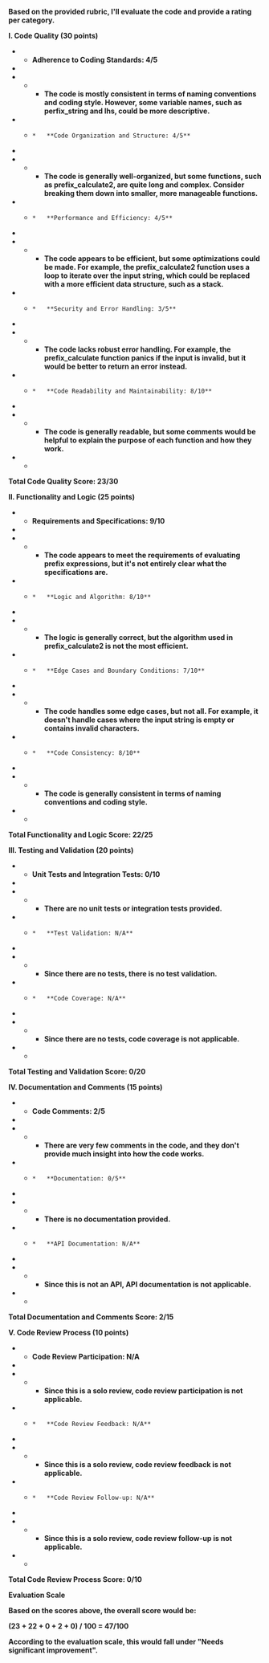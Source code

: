 **Based on the provided rubric, I'll evaluate the code and provide a rating per category.**

**I. Code Quality (30 points)**

* *   **Adherence to Coding Standards: 4/5**
*     
* * *   **The code is mostly consistent in terms of naming conventions and coding style. However, some variable names, such as perfix\_string and lhs, could be more descriptive.**
* *     *   **Code Organization and Structure: 4/5**
*     
* * *   **The code is generally well-organized, but some functions, such as prefix\_calculate2, are quite long and complex. Consider breaking them down into smaller, more manageable functions.**
* *     *   **Performance and Efficiency: 4/5**
*     
* * *   **The code appears to be efficient, but some optimizations could be made. For example, the prefix\_calculate2 function uses a loop to iterate over the input string, which could be replaced with a more efficient data structure, such as a stack.**
* *     *   **Security and Error Handling: 3/5**
*     
* * *   **The code lacks robust error handling. For example, the prefix\_calculate function panics if the input is invalid, but it would be better to return an error instead.**
* *     *   **Code Readability and Maintainability: 8/10**
*     
* * *   **The code is generally readable, but some comments would be helpful to explain the purpose of each function and how they work.**
* *     

**Total Code Quality Score: 23/30**

**II. Functionality and Logic (25 points)**

* *   **Requirements and Specifications: 9/10**
*     
* * *   **The code appears to meet the requirements of evaluating prefix expressions, but it's not entirely clear what the specifications are.**
* *     *   **Logic and Algorithm: 8/10**
*     
* * *   **The logic is generally correct, but the algorithm used in prefix\_calculate2 is not the most efficient.**
* *     *   **Edge Cases and Boundary Conditions: 7/10**
*     
* * *   **The code handles some edge cases, but not all. For example, it doesn't handle cases where the input string is empty or contains invalid characters.**
* *     *   **Code Consistency: 8/10**
*     
* * *   **The code is generally consistent in terms of naming conventions and coding style.**
* *     

**Total Functionality and Logic Score: 22/25**

**III. Testing and Validation (20 points)**

* *   **Unit Tests and Integration Tests: 0/10**
*     
* * *   **There are no unit tests or integration tests provided.**
* *     *   **Test Validation: N/A**
*     
* * *   **Since there are no tests, there is no test validation.**
* *     *   **Code Coverage: N/A**
*     
* * *   **Since there are no tests, code coverage is not applicable.**
* *     

**Total Testing and Validation Score: 0/20**

**IV. Documentation and Comments (15 points)**

* *   **Code Comments: 2/5**
*     
* * *   **There are very few comments in the code, and they don't provide much insight into how the code works.**
* *     *   **Documentation: 0/5**
*     
* * *   **There is no documentation provided.**
* *     *   **API Documentation: N/A**
*     
* * *   **Since this is not an API, API documentation is not applicable.**
* *     

**Total Documentation and Comments Score: 2/15**

**V. Code Review Process (10 points)**

* *   **Code Review Participation: N/A**
*     
* * *   **Since this is a solo review, code review participation is not applicable.**
* *     *   **Code Review Feedback: N/A**
*     
* * *   **Since this is a solo review, code review feedback is not applicable.**
* *     *   **Code Review Follow-up: N/A**
*     
* * *   **Since this is a solo review, code review follow-up is not applicable.**
* *     

**Total Code Review Process Score: 0/10**

**Evaluation Scale**

**Based on the scores above, the overall score would be:**

**(23 + 22 + 0 + 2 + 0) / 100 = 47/100**

**According to the evaluation scale, this would fall under "Needs significant improvement".**